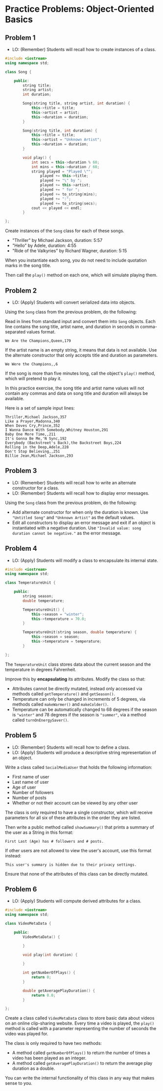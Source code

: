 # Practice Problems: Object-Oriented Basics

## Problem 1

- LO: (Remember) Students will recall how to create instances of a class.

```cpp
#include <iostream>
using namespace std;

class Song {

    public:
        string title;
        string artist;
        int duration;

        Song(string title, string artist, int duration) {
            this->title = title;
            this->artist = artist;
            this->duration = duration;
        }

        Song(string title, int duration) {
            this->title = title;
            this->artist = "Unknown Artist";
            this->duration = duration;
        }

        void play() {
            int secs = this->duration % 60;
            int mins = this->duration / 60;
            string played = "Played \"";
                played += this->title;
                played += "\" by ";
                played += this->artist;
                played += " for ";
                played += to_string(mins);
                played += ":";
                played += to_string(secs);
            cout << played << endl;
        }

};
```

Create instances of the `Song` class for each of these songs.

- "Thriller" by Michael Jackson, duration: 5:57
- "Hello" by Adele, duration: 4:55
- "Ride of the Valkyries" by Richard Wagner, duration: 5:15

When you instantiate each song, you do not need to include quotation marks in the song title.

Then call the `play()` method on each one, which will simulate playing them.

## Problem 2

- LO: (Apply) Students will convert serialized data into objects.

Using the `Song` class from the previous problem, do the following:

Read in lines from standard input and convert them into `Song` objects. Each line contains the song title, artist name, and duration in seconds in comma-separated values format.

```
We Are the Champions,Queen,179
```

If the artist name is an empty string, it means that data is not available. Use the alternate constructor that only accepts title and duration as parameters.

```
We Were the Champions,,6
```

If the song is more than five minutes long, call the object's `play()` method, which will pretend to play it.

In this practice exercise, the song title and artist name values will not contain any commas and data on song title and duration will always be available.

Here is a set of sample input lines:

```
Thriller,Michael Jackson,357
Like a Prayer,Madonna,340
When Doves Cry,Prince,352
I Wanna Dance With Somebody,Whitney Houston,291
Baby One More Time,,211
It's Gonna Be Me,'N Sync,192
Everybody (Backstreet's Back),the Backstreet Boys,224
Rolling in the Deep,Adele,228
Don't Stop Believing,,251
Billie Jean,Michael Jackson,293
```

## Problem 3

- LO: (Remember) Students will recall how to write an alternate constructor for a class.
- LO: (Remember) Students will recall how to display error messages.

Using the `Song` class from the previous problem, do the following:

- Add alternate constructor for when only the duration is known. Use `"Untitled Song"` and `"Unknown Artist"` as the default values.
- Edit all constructors to display an error message and exit if an object is instantiated with a negative duration. Use `"Invalid value: song duration cannot be negative."` as the error message.

## Problem 4

- LO: (Apply) Students will modify a class to encapsulate its internal state.

```cpp
#include <iostream>
using namespace std;

class TemperatureUnit {

    public:
        string season;
        double temperature;

        TemperatureUnit() {
            this->season = "winter";
            this->temperature = 70.0;
        }

        TemperatureUnit(string season, double temperature) {
            this->season = season;
            this->temperature = temperature;
        }

};
```

The `TemperatureUnit` class stores data about the current season and the temperature in degrees Fahrenheit.

Improve this by **encapsulating** its attributes. Modify the class so that:

- Attributes cannot be directly mutated, instead only accessed via methods called `getTemperature()` and `getSeason()`.
- Temperature can only be changed in increments of 5 degrees, via methods called `makeWarmer()` and `makeColder()`.
- Temperature can be automatically changed to 68 degrees if the season is `"winter"` and 78 degrees if the season is `"summer"`, via a method called `turnOnEnergySaver()`.

## Problem 5

- LO: (Remember) Students will recall how to define a class.
- LO: (Apply) Students will produce a descriptive string representation of an object.

Write a class called `SocialMediaUser` that holds the following information:

- First name of user
- Last name of user
- Age of user
- Number of followers
- Number of posts
- Whether or not their account can be viewed by any other user

The class is only required to have a single constructor, which will receive parameters for all six of these attributes in the order they are listed.

Then write a public method called `showSummary()` that prints a summary of the user as a String in this format:

```
First Last (Age) has # followers and # posts.
```

If other users are not allowed to view the user's account, use this format instead:

```
This user's summary is hidden due to their privacy settings.
```

Ensure that none of the attributes of this class can be directly mutated.

## Problem 6

- LO: (Apply) Students will compute derived attributes for a class.

```cpp
#include <iostream>
using namespace std;

class VideoMetaData {

    public:
        VideoMetaData() {

        }

        void play(int duration) {
            
        }

        int getNumberOfPlays() {
            return 0;
        }

        double getAveragePlayDuration() {
            return 0.0;
        }

};
```

Create a class called `VideoMetaData` class to store basic data about videos on an online clip-sharing website. Every time a video is played, the `play()` method is called with a parameter representing the number of seconds the video was played for.

The class is only required to have two methods:

- A method called `getNumberOfPlays()` to return the number of times a video has been played as an integer.
- A method called `getAveragePlayDuration()` to return the average play duration as a double.

You can write the internal functionality of this class in any way that makes sense to you.
